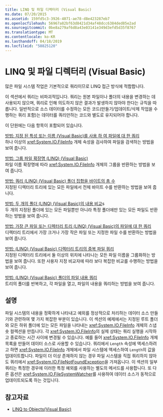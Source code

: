 ```yaml
---
title: LINQ 및 파일 디렉터리 (Visual Basic)
ms.date: 07/20/2015
ms.assetid: 159fd5c3-3926-4071-ae78-d8e423287eb7
ms.openlocfilehash: 56967a82bf63d8421d34af48dcc6384ded85e2ad
ms.sourcegitcommit: 0be8a279af6d8a43e03141e349d3efd5d35f8767
ms.translationtype: MT
ms.contentlocale: ko-KR
ms.lasthandoff: 04/18/2019
ms.locfileid: "58825120"
---
```

# <a name="linq-and-file-directories-visual-basic"></a>LINQ 및 파일 디렉터리 (Visual Basic)
많은 파일 시스템 작업은 기본적으로 쿼리이므로 LINQ 접근 방식에 적합합니다.  
  
 이 섹션에서 쿼리는 비파괴적입니다. 쿼리는 원본 파일이나 폴더의 내용을 변경하는 데 사용되지 않으며, 쿼리로 인해 의도하지 않은 결과가 발생하지 않아야 한다는 규칙을 따릅니다. 일반적으로 소스 데이터를 수정하는 모든 코드(만들기/업데이트/삭제 작업을 수행하는 쿼리 포함)는 데이터를 쿼리만하는 코드와 별도로 유지되어야 합니다.  
  
 이 단원에는 다음 항목이 포함되어 있습니다.  
  
 [방법: 지정 된 특성 또는 이름 (Visual Basic)를 사용 하 여 파일에 대 한 쿼리](../../../../visual-basic/programming-guide/concepts/linq/how-to-query-for-files-with-a-specified-attribute-or-name.md)  
 하나 이상의 <xref:System.IO.FileInfo> 개체 속성을 검사하여 파일을 검색하는 방법을 보여 줍니다.  
  
 [방법: 그룹 파일 확장명 (LINQ) (Visual Basic)](../../../../visual-basic/programming-guide/concepts/linq/how-to-group-files-by-extension-linq.md)  
 파일 이름 확장명에 따라 <xref:System.IO.FileInfo> 개체의 그룹을 반환하는 방법을 보여 줍니다.  
  
 [방법: 쿼리 (LINQ) (Visual Basic) 폴더 집합을 바이트의 총 수](../../../../visual-basic/programming-guide/concepts/linq/how-to-query-for-the-total-number-of-bytes-in-a-set-of-folders.md)  
 지정된 디렉터리 트리에 있는 모든 파일에서 전체 바이트 수를 반환하는 방법을 보여 줍니다.  
  
 [방법: 두 개의 폴더 (LINQ) (Visual Basic)의 내용 비교](../../../../visual-basic/programming-guide/concepts/linq/how-to-compare-the-contents-of-two-folders-linq.md)s  
 두 개의 지정된 폴더에 있는 모든 파일뿐만 아니라 특정 폴더에만 있는 모든 파일도 반환하는 방법을 보여 줍니다.  
  
 [방법: 가장 큰 파일 또는 디렉터리 트리 (LINQ) (Visual Basic)의 파일에 대 한 쿼리](../../../../visual-basic/programming-guide/concepts/linq/how-to-query-for-the-largest-file-or-files-in-a-directory-tree.md)  
 디렉터리 트리에서 가장 크거나 가장 작은 파일 또는 지정한 파일 수를 반환하는 방법을 보여 줍니다.  
  
 [방법: (LINQ) (Visual Basic) 디렉터리 트리의 중복 파일 쿼리](../../../../visual-basic/programming-guide/concepts/linq/how-to-query-for-duplicate-files-in-a-directory-tree-linq.md)  
 지정된 디렉터리 트리에서 둘 이상의 위치에 나타나는 모든 파일 이름을 그룹화하는 방법을 보여 줍니다. 또한 사용자 지정 비교자에 따라 보다 복잡한 비교를 수행하는 방법을 보여 줍니다.  
  
 [방법: (LINQ) (Visual Basic) 폴더의 파일 내용 쿼리](../../../../visual-basic/programming-guide/concepts/linq/how-to-query-the-contents-of-files-in-a-folder-linq.md)  
 트리의 폴더를 반복하고, 각 파일을 열고, 파일의 내용을 쿼리하는 방법을 보여 줍니다.  
  
## <a name="comments"></a>설명  
 파일 시스템의 내용을 정확하게 나타내고 예외를 정상적으로 처리하는 데이터 소스 만들기와 관련하여 몇 가지 복잡한 부분이 있습니다. 이 섹션의 예제에서는 지정된 루트 폴더와 모든 하위 폴더에 있는 모든 파일을 나타내는 <xref:System.IO.FileInfo> 개체의 스냅숏 컬렉션을 만듭니다. 각 <xref:System.IO.FileInfo>의 실제 상태는 쿼리 실행을 시작하고 종료하는 시간 사이에 변경될 수 있습니다. 예를 들어 <xref:System.IO.FileInfo> 개체 목록을 만들어 데이터 소스로 사용할 수 있습니다. 쿼리에서 `Length` 속성에 액세스하려고 하면 <xref:System.IO.FileInfo> 개체에서 파일 시스템에 액세스하여 `Length`의 값을 업데이트합니다. 파일이 더 이상 존재하지 않는 경우 파일 시스템을 직접 쿼리하지 않아도 쿼리에서 <xref:System.IO.FileNotFoundException>을 가져옵니다. 이 섹션의 일부 쿼리는 특정한 경우에 이러한 특정 예외를 사용하는 별도의 메서드를 사용합니다. 또 다른 옵션은 <xref:System.IO.FileSystemWatcher>를 사용하여 데이터 소스가 동적으로 업데이트되도록 하는 것입니다.  
  
## <a name="see-also"></a>참고자료

- [LINQ to Objects(Visual Basic)](../../../../visual-basic/programming-guide/concepts/linq/linq-to-objects.md)
